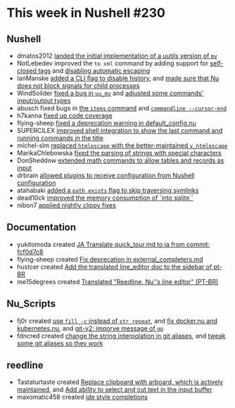 # This week in Nushell #230


## Nushell

- dmatos2012 [landed the initial implementation of a uutils version of `mv`](https://github.com/nushell/nushell/pull/10822)
- NotLebedev improved the `to xml` command by adding support for [self-closed tags](https://github.com/nushell/nushell/pull/11577) and [disabling automatic escaping](https://github.com/nushell/nushell/pull/11536)
- IanManske [added a CLI flag to disable history](https://github.com/nushell/nushell/pull/11550), and [made sure that Nu does not block signals for child processes](https://github.com/nushell/nushell/pull/11402)
- WindSoilder [fixed a bug in `uu_mv`](https://github.com/nushell/nushell/pull/11576) and [adjusted some commands' input/output types](https://github.com/nushell/nushell/pull/11436)
- abusch fixed bugs in [the `items` command](https://github.com/nushell/nushell/pull/11567) and [`commandline --cursor-end`](https://github.com/nushell/nushell/pull/11504)
- h7kanna [fixed up code coverage](https://github.com/nushell/nushell/pull/11552)
- flying-sheep [fixed a deprecation warning in default_config.nu](https://github.com/nushell/nushell/pull/11547)
- SUPERCILEX [improved shell integration to show the last command and running commands in the title](https://github.com/nushell/nushell/pull/11532)
- michel-slm [replaced `htmlescape` with the better-maintained `v_htmlescape`](https://github.com/nushell/nushell/pull/11572)
- MarikaChlebowska [fixed the parsing of strings with special characters](https://github.com/nushell/nushell/pull/11030)
- DonSheddow [extended math commands to allow tables and records as input](https://github.com/nushell/nushell/pull/11496)
- drbrain [allowed plugins to receive configuration from Nushell configuration](https://github.com/nushell/nushell/pull/10955)
- atahabaki [added a `path exists` flag to skip traversing symlinks](https://github.com/nushell/nushell/pull/10872)
- dead10ck [improved the memory consumption of `into sqlite``](https://github.com/nushell/nushell/pull/10232)
- nibon7 [applied nightly clippy fixes](https://github.com/nushell/nushell/pull/11508)

## Documentation

- yukitomoda created [JA Translate quick_tour.md to ja from commit: fcf0d7c8](https://github.com/nushell/nushell.github.io/pull/1212)
- flying-sheep created [Fix deprecation in external_completers.md](https://github.com/nushell/nushell.github.io/pull/1211)
- hustcer created [Add the translated line_editor doc to the sidebar of pt-BR](https://github.com/nushell/nushell.github.io/pull/1209)
- me15degrees created [Translated "Reedline, Nu''s line editor" (PT-BR)](https://github.com/nushell/nushell.github.io/pull/1201)

## Nu_Scripts

- fj0r created [use `fill -c` instead of `str repeat`](https://github.com/nushell/nu_scripts/pull/740), and [fix docker.nu and kubernetes.nu](https://github.com/nushell/nu_scripts/pull/739), and [git-v2: imporve message of `gp`](https://github.com/nushell/nu_scripts/pull/738)
- fdncred created [change the string interpolation in git aliases](https://github.com/nushell/nu_scripts/pull/735), and [tweak some git aliases so they work](https://github.com/nushell/nu_scripts/pull/734)

## reedline

- Tastaturtaste created [Replace clipboard with arboard, which is actively maintained](https://github.com/nushell/reedline/pull/705), and [Add ability to select and cut text in the input buffer](https://github.com/nushell/reedline/pull/689)
- maxomatic458 created [ide style completions](https://github.com/nushell/reedline/pull/696)
